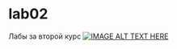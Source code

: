 # lab02
Лабы за второй курс
[![IMAGE ALT TEXT HERE](https://img.youtube.com/vi/E0h8BUUboP0/0.jpg)](https://www.youtube.com/watch?v=E0h8BUUboP0)
